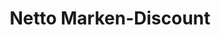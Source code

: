 ---
title: "Netto Marken-Discount"
url: /kleve/netto-marken-discount-wiesenstrasse/
shop: Supermarkt
---
